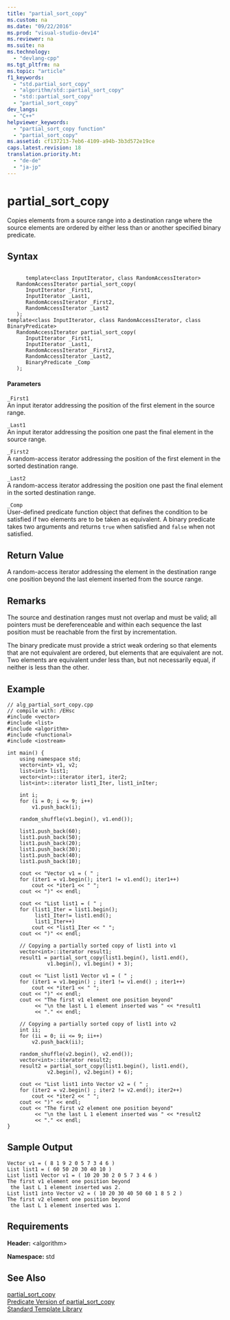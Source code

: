 ```yaml
---
title: "partial_sort_copy"
ms.custom: na
ms.date: "09/22/2016"
ms.prod: "visual-studio-dev14"
ms.reviewer: na
ms.suite: na
ms.technology: 
  - "devlang-cpp"
ms.tgt_pltfrm: na
ms.topic: "article"
f1_keywords: 
  - "std.partial_sort_copy"
  - "algorithm/std::partial_sort_copy"
  - "std::partial_sort_copy"
  - "partial_sort_copy"
dev_langs: 
  - "C++"
helpviewer_keywords: 
  - "partial_sort_copy function"
  - "partial_sort_copy"
ms.assetid: cf137213-7eb6-4109-a94b-3b3d572e19ce
caps.latest.revision: 18
translation.priority.ht: 
  - "de-de"
  - "ja-jp"
---
```

# partial_sort_copy
Copies elements from a source range into a destination range where the source elements are ordered by either less than or another specified binary predicate.  
  
## Syntax  
  
```  
  
      template<class InputIterator, class RandomAccessIterator>  
   RandomAccessIterator partial_sort_copy(  
      InputIterator _First1,   
      InputIterator _Last1,  
      RandomAccessIterator _First2,   
      RandomAccessIterator _Last2  
   );  
template<class InputIterator, class RandomAccessIterator, class BinaryPredicate>  
   RandomAccessIterator partial_sort_copy(  
      InputIterator _First1,   
      InputIterator _Last1,  
      RandomAccessIterator _First2,   
      RandomAccessIterator _Last2,  
      BinaryPredicate _Comp  
   );  
```  
  
#### Parameters  
 `_First1`  
 An input iterator addressing the position of the first element in the source range.  
  
 `_Last1`  
 An input iterator addressing the position one past the final element in the source range.  
  
 `_First2`  
 A random-access iterator addressing the position of the first element in the sorted destination range.  
  
 `_Last2`  
 A random-access iterator addressing the position one past the final element in the sorted destination range.  
  
 `_Comp`  
 User-defined predicate function object that defines the condition to be satisfied if two elements are to be taken as equivalent. A binary predicate takes two arguments and returns `true` when satisfied and `false` when not satisfied.  
  
## Return Value  
 A random-access iterator addressing the element in the destination range one position beyond the last element inserted from the source range.  
  
## Remarks  
 The source and destination ranges must not overlap and must be valid; all pointers must be dereferenceable and within each sequence the last position must be reachable from the first by incrementation.  
  
 The binary predicate must provide a strict weak ordering so that elements that are not equivalent are ordered, but elements that are equivalent are not. Two elements are equivalent under less than, but not necessarily equal, if neither is less than the other.  
  
## Example  
  
```  
// alg_partial_sort_copy.cpp  
// compile with: /EHsc  
#include <vector>  
#include <list>  
#include <algorithm>  
#include <functional>  
#include <iostream>  
  
int main() {  
    using namespace std;  
    vector<int> v1, v2;  
    list<int> list1;  
    vector<int>::iterator iter1, iter2;  
    list<int>::iterator list1_Iter, list1_inIter;  
  
    int i;  
    for (i = 0; i <= 9; i++)  
        v1.push_back(i);  
  
    random_shuffle(v1.begin(), v1.end());  
  
    list1.push_back(60);  
    list1.push_back(50);  
    list1.push_back(20);  
    list1.push_back(30);  
    list1.push_back(40);  
    list1.push_back(10);  
  
    cout << "Vector v1 = ( " ;  
    for (iter1 = v1.begin(); iter1 != v1.end(); iter1++)  
        cout << *iter1 << " ";  
    cout << ")" << endl;  
  
    cout << "List list1 = ( " ;  
    for (list1_Iter = list1.begin();  
         list1_Iter!= list1.end();  
         list1_Iter++)  
        cout << *list1_Iter << " ";  
    cout << ")" << endl;  
  
    // Copying a partially sorted copy of list1 into v1  
    vector<int>::iterator result1;  
    result1 = partial_sort_copy(list1.begin(), list1.end(),  
             v1.begin(), v1.begin() + 3);  
  
    cout << "List list1 Vector v1 = ( " ;  
    for (iter1 = v1.begin() ; iter1 != v1.end() ; iter1++)  
        cout << *iter1 << " ";  
    cout << ")" << endl;  
    cout << "The first v1 element one position beyond"  
         << "\n the last L 1 element inserted was " << *result1  
         << "." << endl;  
  
    // Copying a partially sorted copy of list1 into v2  
    int ii;  
    for (ii = 0; ii <= 9; ii++)  
        v2.push_back(ii);  
  
    random_shuffle(v2.begin(), v2.end());  
    vector<int>::iterator result2;  
    result2 = partial_sort_copy(list1.begin(), list1.end(),  
             v2.begin(), v2.begin() + 6);  
  
    cout << "List list1 into Vector v2 = ( " ;  
    for (iter2 = v2.begin() ; iter2 != v2.end(); iter2++)  
        cout << *iter2 << " ";  
    cout << ")" << endl;  
    cout << "The first v2 element one position beyond"  
         << "\n the last L 1 element inserted was " << *result2  
         << "." << endl;  
}  
```  
  
## Sample Output  
  
```  
Vector v1 = ( 8 1 9 2 0 5 7 3 4 6 )  
List list1 = ( 60 50 20 30 40 10 )  
List list1 Vector v1 = ( 10 20 30 2 0 5 7 3 4 6 )  
The first v1 element one position beyond  
 the last L 1 element inserted was 2.  
List list1 into Vector v2 = ( 10 20 30 40 50 60 1 8 5 2 )  
The first v2 element one position beyond  
 the last L 1 element inserted was 1.  
```  
  
## Requirements  
 **Header:** \<algorithm>  
  
 **Namespace:** std  
  
## See Also  
 [partial_sort_copy](../vs140/partial_sort_copy--stl-samples-.md)   
 [Predicate Version of partial_sort_copy](../vs140/predicate-version-of-partial_sort_copy.md)   
 [Standard Template Library](../vs140/standard-template-library.md)
